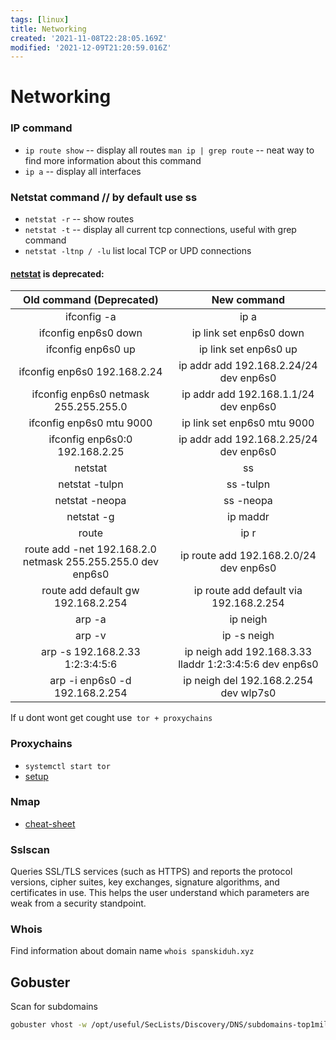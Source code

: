 ```yaml
---
tags: [linux]
title: Networking
created: '2021-11-08T22:28:05.169Z'
modified: '2021-12-09T21:20:59.016Z'
---
```


# Networking

### IP command

- `ip route show` -- display all routes `man ip | grep route` -- neat way to find more information about this command
- `ip a` -- display all interfaces


### Netstat command // by default use ss


- `netstat -r` -- show routes
- `netstat -t` -- display all current tcp connections, useful with grep command
- `netstat -ltnp / -lu` list local TCP or UPD connections

#### [netstat](https://www.cyberciti.biz/faq/linux-ip-command-examples-usage-syntax/) is deprecated: 
|                   Old command (Deprecated)                  |                       New command                       |
|:-----------------------------------------------------------:|:-------------------------------------------------------:|
| ifconfig -a                                                 | ip a                                                    |
| ifconfig enp6s0 down                                        | ip link set enp6s0 down                                 |
| ifconfig enp6s0 up                                          | ip link set enp6s0 up                                   |
| ifconfig enp6s0 192.168.2.24                                | ip addr add 192.168.2.24/24 dev enp6s0                  |
| ifconfig enp6s0 netmask 255.255.255.0                       | ip addr add 192.168.1.1/24 dev enp6s0                   |
| ifconfig enp6s0 mtu 9000                                    | ip link set enp6s0 mtu 9000                             |
| ifconfig enp6s0:0 192.168.2.25                              | ip addr add 192.168.2.25/24 dev enp6s0                  |
| netstat                                                     | ss                                                      |
| netstat -tulpn                                              | ss -tulpn                                               |
| netstat -neopa                                              | ss -neopa                                               |
| netstat -g                                                  | ip maddr                                                |
| route                                                       | ip r                                                    |
| route add -net 192.168.2.0 netmask 255.255.255.0 dev enp6s0 | ip route add 192.168.2.0/24 dev enp6s0                  |
| route add default gw 192.168.2.254                          | ip route add default via 192.168.2.254                  |
| arp -a                                                      | ip neigh                                                |
| arp -v                                                      | ip -s neigh                                             |
| arp -s 192.168.2.33 1:2:3:4:5:6                             | ip neigh add 192.168.3.33 lladdr 1:2:3:4:5:6 dev enp6s0 |
| arp -i enp6s0 -d 192.168.2.254                              | ip neigh del 192.168.2.254 dev wlp7s0                   |

If u dont wont get cought use` tor + proxychains`

### Proxychains
- `systemctl start tor`
- [setup](https://medium.com/cyberxerx/how-to-setup-proxychains-in-kali-linux-by-terminal-618e2039b663)

### Nmap
- [cheat-sheet](https://hackertarget.com/nmap-cheatsheet-a-quick-reference-guide/)

### Sslscan
Queries SSL/TLS services (such as HTTPS) and reports the protocol versions, cipher suites, key exchanges, signature algorithms, and certificates in use.  This helps the user understand which parameters are weak from a security standpoint.

### Whois
Find information about domain name `whois spanskiduh.xyz`

## Gobuster
Scan for subdomains

```bash
gobuster vhost -w /opt/useful/SecLists/Discovery/DNS/subdomains-top1million5000.txt -u http://thetoppers.htb
```
